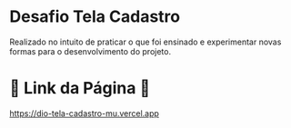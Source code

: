 # Desafio Tela Cadastro
Realizado no intuito de praticar o que foi ensinado e experimentar novas formas para o desenvolvimento do projeto.
# 🔸 Link da Página 🔸
https://dio-tela-cadastro-mu.vercel.app
